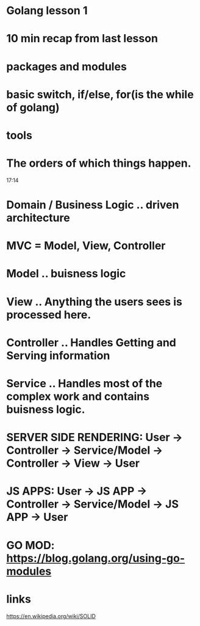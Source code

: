 # Golang lesson 1

# 10 min recap from last lesson

# packages and modules
# basic switch, if/else, for(is the while of golang)

# tools





# The orders of which things happen.

17:14


# Domain / Business Logic .. driven architecture
# MVC = Model, View, Controller

# Model .. buisness logic
# View .. Anything the users sees is processed here.
# Controller .. Handles Getting and Serving information
# Service .. Handles most of the complex work and contains buisness logic.

# SERVER SIDE RENDERING: User -> Controller -> Service/Model -> Controller -> View -> User
# JS APPS: User -> JS APP -> Controller -> Service/Model -> JS APP -> User
 


# GO MOD: https://blog.golang.org/using-go-modules


 # links
 https://en.wikipedia.org/wiki/SOLID